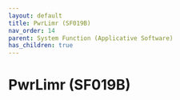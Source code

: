 ```yaml
---
layout: default
title: PwrLimr (SF019B)
nav_order: 14
parent: System Function (Applicative Software)
has_children: true
---
```

# PwrLimr (SF019B)
